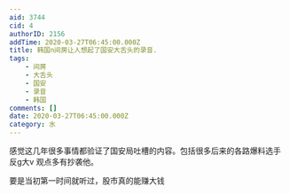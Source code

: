 ```yaml
---
aid: 3744
cid: 4
authorID: 2156
addTime: 2020-03-27T06:45:00.000Z
title: 韩国n间房让人想起了国安大舌头的录音.
tags:
    - 间房
    - 大舌头
    - 国安
    - 录音
    - 韩国
comments: []
date: 2020-03-27T06:45:00.000Z
category: 水
---
```


感觉这几年很多事情都验证了国安局吐槽的内容。包括很多后来的各路爆料选手 反g大v 观点多有抄袭他。

要是当初第一时间就听过，股市真的能赚大钱
